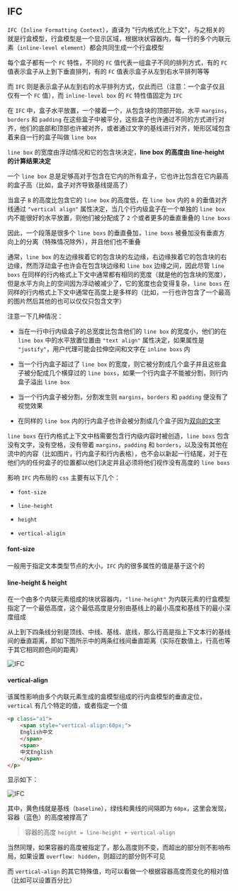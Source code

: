 ## IFC

```IFC```（```Inline Formatting Context```），直译为 "行内格式化上下文"，与之相关的就是行盒模型，行盒模型是一个显示区域，根据块状容器内，每一行的多个内联元素（```inline-level element```）都会共同生成一个行盒模型

每个盒子都有一个 ```FC``` 特性，不同的 ```FC``` 值代表一组盒子不同的排列方式，有的 ```FC``` 值表示盒子从上到下垂直排列，有的 ```FC``` 值表示盒子从左到右水平排列等等

而 ```IFC``` 则是表示盒子从左到右的水平排列方式，仅此而已（注意：一个盒子仅且仅有一个 ```FC``` 值），而 ```inline-level box``` 的 ```FC``` 特性值固定为 ```IFC```

在 ```IFC``` 中，盒子水平放置，一个接着一个，从包含块的顶部开始，水平 ```margins```，```borders``` 和 ```padding``` 在这些盒子中被平分，这些盒子也许通过不同的方式进行对齐，他们的底部和顶部也许被对齐，或者通过文字的基线进行对齐，矩形区域包含着来自一行的盒子叫做 ```line box```

```line box``` 的宽度由浮动情况和它的包含块决定，**line box 的高度由 line-height 的计算结果决定**

一个 ```line box``` 总是足够高对于包含在它内的所有盒子，它也许比包含在它内最高的盒子高（比如，盒子对齐导致基线提高了）

当盒子 ```B``` 的高度比包含它的 ```line box``` 的高度低，在 ```line box``` 内的 ```B``` 的垂值对齐线通过 ``````"vertical align"`````` 属性决定，当几个行内级盒子在一个单独的 ``````line box`````` 内不能很好的水平放置，则他们被分配成了 ```2``` 个或者更多的垂直重叠的 ```line boxs```

因此，一个段落是很多个 ```line boxs``` 的垂直叠加，```line boxs``` 被叠加没有垂直方向上的分离（特殊情况除外），并且他们也不重叠

通常，```line box``` 的左边缘挨着它的包含块的左边缘，右边缘挨着它的包含块的右边缘，然而浮动盒子也许会在包含块边缘和 ```line box``` 边缘之间，因此尽管 ```line boxs``` 在同样的行内格式上下文中通常都有相同的宽度（就是他的包含块的宽度），但是水平方向上的空间因为浮动被减少了，它的宽度也会变得复杂，```line boxs``` 在同样的行内格式上下文中通常在高度上是多样的（比如，一行也许包含了一个最高的图片然后其他的也可以仅仅只包含文字）

注意一下几种情况：

* 当在一行中行内级盒子的总宽度比包含他们的 ```line box``` 的宽度小，他们的在 ```line box``` 中的水平放置位置由 ```"text align"``` 属性决定，如果属性是 ```"justify"```，用户代理可能会拉伸空间和文字在 ```inline boxs``` 内

* 当一个行内盒子超过了 ```line box``` 的宽度，则它被分割成几个盒子并且这些盒子被分配成几个横穿过的 ```line boxs```，如果一个行内盒子不能被分割，则行内盒子溢出 ```line box```

* 当一个行内盒子被分割，分割发生则 ```margins```，```borders``` 和 ```padding``` 便没有了视觉效果

* 在同样的 ```line box``` 内的行内盒子也许会被分割成几个盒子因为[双向的文字](https://www.w3.org/TR/2011/REC-CSS2-20110607/visuren.html#direction)

```line boxs``` 在行内格式上下文中档需要包含行内级内容时被创造，```line boxs``` 包含没有文字，没有空格，没有带着 ```margins```，```padding``` 和 ```borders```，以及没有其他在流中的内容（比如图片，行内盒子和行内表格），也不会以新起一行结尾，对于在他们内的任何盒子的位置都以他们决定并且必须将他们视作没有高度的 ```line boxs```

影响 ```IFC``` 内布局的 ```css``` 主要有以下几个：

* ```font-size```

* ```line-height```

* ```height```

* ```vertical-aligin```

#### font-size

一般用于指定文本类型节点的大小，```IFC``` 内的很多属性的值是基于这个的

#### line-height & height

在一个由多个内联元素组成的块状容器内，```"line-height"``` 为内联元素的行盒模型指定了一个最低高度，这个最低高度是分别由基线上的最小高度和基线下的最小深度组成

从上到下四条线分别是顶线、中线、基线、底线，那么行高是指上下文本行的基线间的垂直距离，即如下图所示中的两条红线间垂直距离（实际在数值上，行高也等于其它相同颜色间的距离）

![IFC](http://upload-images.jianshu.io/upload_images/1726248-ca8bc83d72d02759.png?imageMogr2/auto-orient/strip%7CimageView2/2/w/1240)

#### vertical-align

该属性影响由多个内联元素生成的盒模型组成的行内盒模型的垂直定位，```vertical``` 有几个特定的值，或者指定一个值

```html
<p class="a1">
    <span style="vertical-align:60px;">
    English中文
    </span>
    <span>
    中文English
    </span>
</p>
```

显示如下：

![IFC](http://upload-images.jianshu.io/upload_images/1726248-c751e43bebd6a8b5.png?imageMogr2/auto-orient/strip%7CimageView2/2/w/1240)

其中，黄色线就是基线（```baseline```），绿线和黄线的间隔即为 ```60px```，这里会发现，容器（蓝色）的高度被撑高了

> 容器的高度 ```height = line-height + vertical-align```

当然同理，如果容器的高度被指定了，那么高度则不变，而超出的部分则不影响布局，如果设置 ```overflow: hidden```，则超过的部分则不可见

而 ```vertical-align``` 的其它特殊值，均可以看做一个根据容器高度而变化的相对值（比如可以设置百分比）

